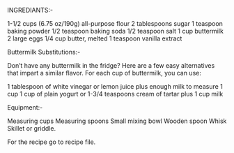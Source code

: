INGREDIANTS:-

1-1/2 cups (6.75 oz/190g) all-purpose flour
2 tablespoons sugar
1 teaspoon baking powder
1/2 teaspoon baking soda
1/2 teaspoon salt
1 cup buttermilk
2 large eggs
1/4 cup butter, melted
1 teaspoon vanilla extract


Buttermilk Substitutions:-

Don’t have any buttermilk in the fridge? Here are a few easy alternatives that impart a similar flavor. For each cup of buttermilk, you can use:

1 tablespoon of white vinegar or lemon juice plus enough milk to measure 1 cup
1 cup of plain yogurt or 1-3/4 teaspoons cream of tartar plus 1 cup milk



Equipment:-

Measuring cups
Measuring spoons
Small mixing bowl
Wooden spoon
Whisk
Skillet or griddle.

For the recipe go to recipe file.